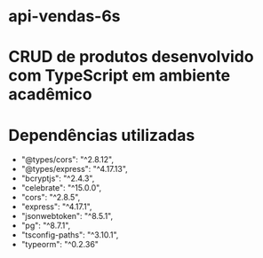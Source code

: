 # api-vendas-6s
# CRUD de produtos desenvolvido com TypeScript em ambiente acadêmico

# Dependências utilizadas
-   "@types/cors": "^2.8.12",
-  "@types/express": "^4.17.13",
-   "bcryptjs": "^2.4.3",
-   "celebrate": "^15.0.0",
-   "cors": "^2.8.5",
-   "express": "^4.17.1",
-   "jsonwebtoken": "^8.5.1",
-   "pg": "^8.7.1",
-   "tsconfig-paths": "^3.10.1",
-   "typeorm": "^0.2.36"
